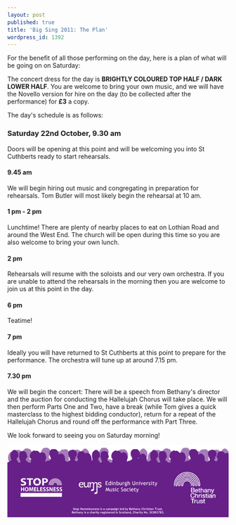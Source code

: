 ```yaml
---
layout: post
published: true
title: 'Big Sing 2011: The Plan'
wordpress_id: 1392
---
```


For the benefit of all those performing on the day, here is a plan of what will be going on on Saturday:

The concert dress for the day is <strong>BRIGHTLY COLOURED TOP HALF / DARK LOWER HALF</strong>. You are welcome to bring your own music, and we will have the Novello version for hire on the day (to be collected after the performance) for <strong>£3</strong> a copy.

The day's schedule is as follows:

### Saturday 22nd October, 9.30 am

Doors will be opening at this point and will be welcoming you into St Cuthberts ready to start rehearsals.

#### 9.45 am

We will begin hiring out music and congregating in preparation for rehearsals. Tom Butler will most likely begin the rehearsal at 10 am.

#### 1 pm - 2 pm

Lunchtime! There are plenty of nearby places to eat on Lothian Road and around the West End. The church will be open during this time so you are also welcome to bring your own lunch.

#### 2 pm

Rehearsals will resume with the soloists and our very own orchestra. If you are unable to attend the rehearsals in the morning then you are welcome to join us at this point in the day.

#### 6 pm

Teatime!

#### 7 pm

Ideally you will have returned to St Cuthberts at this point to prepare for the performance. The orchestra will tune up at around 7.15 pm.

#### 7.30 pm

We will begin the concert: There will be a speech from Bethany's director and the auction for conducting the Hallelujah Chorus will take place. We will then perform Parts One and Two, have a break (while Tom gives a quick masterclass to the highest bidding conductor), return for a repeat of the Hallelujah Chorus and round off the performance with Part Three.

We look forward to seeing you on Saturday morning!

<img src="/assets/img/big-sing/footer.png" alt="">
